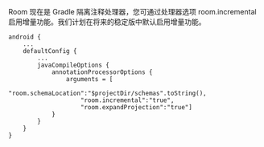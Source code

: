 Room 现在是 Gradle 隔离注释处理器，您可通过处理器选项 room.incremental 启用增量功能。我们计划在将来的稳定版中默认启用增量功能。

```
android {
    ...
    defaultConfig {
        ...
        javaCompileOptions {
            annotationProcessorOptions {
                arguments = [
                    "room.schemaLocation":"$projectDir/schemas".toString(),
                    "room.incremental":"true",
                    "room.expandProjection":"true"]
            }
        }
    }
}
```
